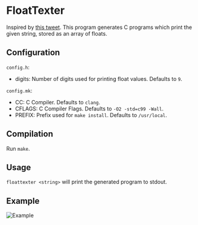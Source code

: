 # FloatTexter

Inspired by [this tweet](https://twitter.com/LunarLambda/status/1096227870345703425).
This program generates C programs which print the given string, stored as an array of floats.

## Configuration

`config.h`:
- digits: Number of digits used for printing float values. Defaults to `9`.

`config.mk`:
- CC: C Compiler. Defaults to `clang`.
- CFLAGS: C Compiler Flags. Defaults to `-O2 -std=c99 -Wall`.
- PREFIX: Prefix used for `make install`. Defaults to `/usr/local`.

## Compilation

Run `make`.

## Usage

`floattexter <string>` will print the generated program to stdout.

## Example

![Example](https://cdn.discordapp.com/attachments/506367803473788930/546036604846735360/Lf02KqNV.png)
